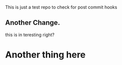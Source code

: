 This is just a test repo to check for post commit hooks

## Another Change.
this is in teresting right?

# Another thing here
